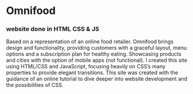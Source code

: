 # Omnifood
 ### website done in HTML CSS & JS
 <p>Based on a representation of an online food retailer. Omnifood brings design and functionality, providing customers with a graceful layout, menu options and a subscription plan for healthy eating. Showcasing products and cities with the option of mobile apps (not functional).
I created this site using HTML/CSS and JavaScript, focusing heavily on CSS’s many properties to provide elegant transitions. This site was created with the guidance of an online tutorial to dive deeper into website development and the possibilities of CSS.</p>


 

